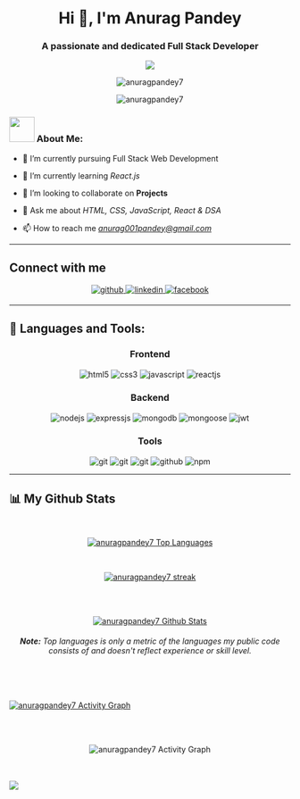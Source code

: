<h1 align="center">Hi 👋, I'm Anurag Pandey</h1>
<h3 align="center">A passionate and dedicated Full Stack Developer </h3>

<p align="center">
  <a href="https://github.com/DenverCoder1/readme-typing-svg">
    <img src="https://readme-typing-svg.demolab.com/?lines=Hi! My name is Anurag Pandey; I am a Full-Stack%20Web%20Developer 👨🏻‍💻; Curious%20to%20learn%20new%20things !&font=Fira%20Code&center=true&width=440&height=45&color=#37bcf7&vCenter=true&size=22&pause=1000"></a>
</p>



<p align="center"> <img src="https://media.tenor.com/cBUtv3HOBh4AAAAC/header.gif" alt="anuragpandey7" /> </p>

<p align="center"> <img src="https://komarev.com/ghpvc/?username=anuragpandey7&label=Profile%20views&color=0e75b6&style=flat" alt="anuragpandey7" /> </p>

### <img src="https://github.com/TheDudeThatCode/TheDudeThatCode/blob/master/Assets/Developer.gif" width="45" /> About Me:

- 🔭 I’m currently pursuing Full Stack Web Development

- 🌱 I’m currently learning *React.js*

<!-- - 📄 Know about my experiences [Resume](https://drive.google.com/file/d/1x0iQopDu1u7FI_gu_QY_q37EX2gCMYos/view?usp=sharing) -->

<!-- - 👨‍💻 All of my projects are available at Github and [Portfolio](https://vaibhav-mougha.github.io/) -->

- 💞️ I’m looking to collaborate on **Projects**

- 💬 Ask me about *HTML, CSS, JavaScript, React & DSA*

- 📫 How to reach me *anurag001pandey@gmail.com*



<hr />

## Connect with me  
<div align="center">
<a href="https://github.com/anuragpandey7" target="_blank">
<img src=https://img.shields.io/badge/github-%2324292e.svg?&style=for-the-badge&logo=github&logoColor=white alt=github style="margin-bottom: 5px;" />
</a>
<a href="https://www.linkedin.com/in/anurag-pandey-41636120a/" target="_blank">
<img src=https://img.shields.io/badge/linkedin-%231E77B5.svg?&style=for-the-badge&logo=linkedin&logoColor=white alt=linkedin style="margin-bottom: 5px;" />
</a>
<a href="mailto:anurag001pandey@gmail.com" target="_blank">
<img src=https://img.shields.io/badge/Gmail-D14836?style=for-the-badge&logo=gmail&logoColor=white alt=facebook style="margin-bottom: 5px;" />
</a>
</div>

<hr />

## 🚀 Languages and Tools:
<div align="center">
 
 <div align="center"><h3 align="center">Frontend</h3>
<img src="https://img.shields.io/badge/html5-%23E34F26.svg?style=for-the-badge&logo=html5&logoColor=white" align="center" alt="html5">
<img src = "https://img.shields.io/badge/css3-%231572B6.svg?style=for-the-badge&logo=css3&logoColor=white" align="center" alt="css3">
<img src ="https://img.shields.io/badge/javascript-%23323330.svg?style=for-the-badge&logo=javascript&logoColor=%23F7DF1E" align="center" alt="javascript">
<img src="https://img.shields.io/badge/React-20232A?style=for-the-badge&logo=react&logoColor=61DAFB"  align="center" alt="reactjs" />
<!-- <img src="https://img.shields.io/badge/Redux-593D88?style=for-the-badge&logo=redux&logoColor=white"  align="center" alt="redux" /> -->
<!-- <img src="https://img.shields.io/badge/Material%20UI-007FFF?style=for-the-badge&logo=mui&logoColor=white"  align="center" alt="material-ui"/> -->
<!-- <img src = "https://img.shields.io/badge/chakra ui-%234ED1C5.svg?style=for-the-badge&logo=chakraui&logoColor=white" align="center" alt="chakra-ui"/> -->
</div>
  <div align="center"><h3 align="center">Backend</h3> 
<img src="https://img.shields.io/badge/Node.js-339933?style=for-the-badge&logo=nodedotjs&logoColor=white" align="center" alt="nodejs" />
<img src="https://img.shields.io/badge/Express.js-000000?style=for-the-badge&logo=express&logoColor=white" align="center" alt="expressjs"/>
<img src="https://img.shields.io/badge/MongoDB-4EA94B?style=for-the-badge&logo=mongodb&logoColor=white" align="center" alt="mongodb"/>
<img src="https://img.shields.io/badge/mongoose-%2300f.svg?style=for-the-badge&logo=fastify&logoColor=white" align="center" alt="mongoose"/>
   <img src="https://img.shields.io/badge/JWT-black?style=for-the-badge&logo=JSON%20web%20tokens" align="center" alt="jwt"/>
 </div>
  <div align="center"><h3 align="center">Tools</h3> 
  <!-- <img src="https://img.shields.io/badge/heroku-%23430098.svg?style=for-the-badge&logo=heroku&logoColor=white" align="center" alt="git"/> -->
   <img src="https://img.shields.io/badge/netlify-%23000000.svg?style=for-the-badge&logo=netlify&logoColor=#00C7B7" align="center" alt="git"/>
   <img src="https://img.shields.io/badge/vercel-%23000000.svg?style=for-the-badge&logo=vercel&logoColor=whit" align="center" alt="git"/>
   <img src="https://img.shields.io/badge/Git-f44d27?style=for-the-badge&logo=git&logoColor=white"  align="center" alt="git"/>
<img src="https://img.shields.io/badge/GitHub-100000?style=for-the-badge&logo=github&logoColor=white"  align="center" alt="github"/>
<!-- <img src ="https://img.shields.io/badge/Postman-FF6C37?style=for-the-badge&logo=postman&logoColor=white" align="center" alt="postman"> -->
<img src = "https://img.shields.io/badge/NPM-%23000000.svg?style=for-the-badge&logo=npm&logoColor=white" align="center" alt="npm">
   <br/>
 </div>
</div>

<hr />

## 📊 My Github Stats
   <br/>   
 <p align="center">      
  <a href="https://github.com/anuragpandey7/github-readme-stats"><img alt="anuragpandey7 Top Languages" src="https://github-readme-stats.vercel.app/api/top-langs/?username=anuragpandey7&langs_count=8&count_private=true&layout=compact&theme=react&hide_border=true&bg_color=0D1117" /></a>
      </p>      
     <br/> 
   <p align="center">
    <a href="https://github.com/anuragpandey7/github-readme-streak-stats">
        <img title="🔥 Get streak stats for your profile at git.io/streak-stats" alt="anuragpandey7 streak" src="https://github-readme-streak-stats.herokuapp.com/?user=anuragpandey7&hide_border=true&theme=react&hide_border=true&bg_color=0D1117"/>
    </a>
</p>                                                                                                                                              

  <br/>
  <br/>
     <p align="center">                                                                                                 
    <a href="https://github.com/anuragpandey7/github-readme-stats"><img alt="anuragpandey7 Github Stats" src="https://github-readme-stats.vercel.app/api?username=anuragpandey7&show_icons=true&locale=en&theme=react&hide_border=true&bg_color=0D1117" alt="anuragpandey7" /></a>
    </p>                                                                 
 <h6 align="center"> <b>Note:</b> Top languages is only a metric of the languages my public code consists of and doesn't reflect experience or skill level.</h6>


<br/>
<br/>

<a href="https://github.com/anuragpandey7/github-readme-activity-graph"><img alt="anuragpandey7 Activity Graph" src="https://github-readme-activity-graph.cyclic.app/graph?username=anuragpandey7&bg_color=0D1117&color=5BCDEC&line=5BCDEC&point=FFFFFF&hide_border=true" /></a>
  
<br/>
<br/>
  <p align="center">
 <img  align="center" alt="anuragpandey7 Activity Graph" src="https://github-profile-summary-cards.vercel.app/api/cards/profile-details?username=anuragpandey7&theme=dracula" alt="img" /></p> 
  
  <br>
  <br>
  
<!-- <img width= 100% src="https://encrypted-tbn0.gstatic.com/images?q=tbn:ANd9GcQwMeX8oQjnPUSnTXMOnzmQnwYjnCXPqw4smQ&usqp=CAU" alt=""> -->

<!-- <h3 text-align=center >Stay Happy, Stay Motivated  <img height=50px src="https://i.pinimg.com/originals/69/52/88/69528895726f32fc384babcde61a535a.gif" alt=""></h3> -->

<img  src="https://raw.githubusercontent.com/Trilokia/Trilokia/379277808c61ef204768a61bbc5d25bc7798ccf1/bottom_header.svg" />

